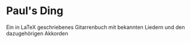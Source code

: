 # Paul's Ding

Ein in LaTeX geschriebenes Gitarrenbuch mit bekannten Liedern und den dazugehörigen Akkorden
